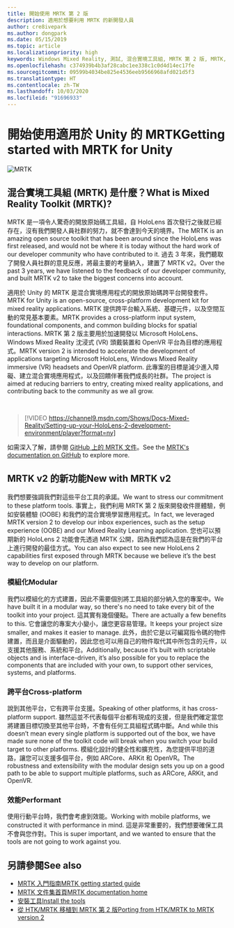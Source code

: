 ```yaml
---
title: 開始使用 MRTK 第 2 版
description: 適用於想要利用 MRTK 的新開發人員
author: cre8ivepark
ms.author: dongpark
ms.date: 05/15/2019
ms.topic: article
ms.localizationpriority: high
keywords: Windows Mixed Reality, 測試, 混合實境工具組, MRTK 第 2 版, MRTK, 工具, SDK, HoloLens, HoloLens 2
ms.openlocfilehash: c374939b4b3af28cabc1ee338c1c0d4d14ec17fe
ms.sourcegitcommit: 09599b4034be825e4536eeb9566968afd021d5f3
ms.translationtype: HT
ms.contentlocale: zh-TW
ms.lasthandoff: 10/03/2020
ms.locfileid: "91696933"
---
```

# <a name="getting-started-with-mrtk-for-unity"></a><span data-ttu-id="6c89d-104">開始使用適用於 Unity 的 MRTK</span><span class="sxs-lookup"><span data-stu-id="6c89d-104">Getting started with MRTK for Unity</span></span>
![MRTK](../../design/images/MRTK_UX_Hero.png)

## <a name="what-is-mixed-reality-toolkit-mrtk"></a><span data-ttu-id="6c89d-106">混合實境工具組 (MRTK) 是什麼？</span><span class="sxs-lookup"><span data-stu-id="6c89d-106">What is Mixed Reality Toolkit (MRTK)?</span></span>
<span data-ttu-id="6c89d-107">MRTK 是一項令人驚奇的開放原始碼工具組，自 HoloLens 首次發行之後就已經存在，沒有我們開發人員社群的努力，就不會達到今天的境界。</span><span class="sxs-lookup"><span data-stu-id="6c89d-107">The MRTK is an amazing open source toolkit that has been around since the HoloLens was first released, and would not be where it is today without the hard work of our developer community who have contributed to it.</span></span> <span data-ttu-id="6c89d-108">過去 3 年來，我們聽取了開發人員社群的意見反應，將最主要的考量納入，建置了 MRTK v2。</span><span class="sxs-lookup"><span data-stu-id="6c89d-108">Over the past 3 years, we have listened to the feedback of our developer community, and built MRTK v2 to take the biggest concerns into account.</span></span>  

<span data-ttu-id="6c89d-109">適用於 Unity 的 MRTK 是混合實境應用程式的開放原始碼跨平台開發套件。</span><span class="sxs-lookup"><span data-stu-id="6c89d-109">MRTK for Unity is an open-source, cross-platform development kit for mixed reality applications.</span></span> <span data-ttu-id="6c89d-110">MRTK 提供跨平台輸入系統、基礎元件，以及空間互動的常見基本要素。</span><span class="sxs-lookup"><span data-stu-id="6c89d-110">MRTK provides a cross-platform input system, foundational components, and common building blocks for spatial interactions.</span></span> <span data-ttu-id="6c89d-111">MRTK 第 2 版主要用於加速開發以 Microsoft HoloLens、Windows Mixed Reality 沈浸式 (VR) 頭戴裝置和 OpenVR 平台為目標的應用程式。</span><span class="sxs-lookup"><span data-stu-id="6c89d-111">MRTK version 2 is intended to accelerate the development of applications targeting Microsoft HoloLens, Windows Mixed Reality immersive (VR) headsets and OpenVR platform.</span></span> <span data-ttu-id="6c89d-112">此專案的目標是減少進入障礙、建立混合實境應用程式，以及回饋伴著我們成長的社群。</span><span class="sxs-lookup"><span data-stu-id="6c89d-112">The project is aimed at reducing barriers to entry, creating mixed reality applications, and contributing back to the community as we all grow.</span></span>

<br>

>[!VIDEO https://channel9.msdn.com/Shows/Docs-Mixed-Reality/Setting-up-your-HoloLens-2-development-environment/player?format=ny]

<span data-ttu-id="6c89d-113">如需深入了解，請參閱 [GitHub 上的 MRTK 文件](https://microsoft.github.io/MixedRealityToolkit-Unity/README.html)。</span><span class="sxs-lookup"><span data-stu-id="6c89d-113">See the [MRTK's documentation on GitHub](https://microsoft.github.io/MixedRealityToolkit-Unity/README.html) to explore more.</span></span>

## <a name="new-with-mrtk-v2"></a><span data-ttu-id="6c89d-114">MRTK v2 的新功能</span><span class="sxs-lookup"><span data-stu-id="6c89d-114">New with MRTK v2</span></span>
<span data-ttu-id="6c89d-115">我們想要強調我們對這些平台工具的承諾。</span><span class="sxs-lookup"><span data-stu-id="6c89d-115">We want to stress our commitment to these platform tools.</span></span>  <span data-ttu-id="6c89d-116">事實上，我們利用 MRTK 第 2 版來開發收件匣體驗，例如安裝體驗 (OOBE) 和我們的混合實境學習應用程式。</span><span class="sxs-lookup"><span data-stu-id="6c89d-116">In fact, we leveraged MRTK version 2 to develop our inbox experiences, such as the setup experience (OOBE) and our Mixed Reality Learning application.</span></span>  <span data-ttu-id="6c89d-117">您也可以預期新的 HoloLens 2 功能會先透過 MRTK 公開，因為我們認為這是在我們的平台上進行開發的最佳方式。</span><span class="sxs-lookup"><span data-stu-id="6c89d-117">You can also expect to see new HoloLens 2 capabilities first exposed through MRTK because we believe it’s the best way to develop on our platform.</span></span> 

### <a name="modular"></a><span data-ttu-id="6c89d-118">模組化</span><span class="sxs-lookup"><span data-stu-id="6c89d-118">Modular</span></span>
<span data-ttu-id="6c89d-119">我們以模組化的方式建置，因此不需要個別將工具組的部分納入您的專案中。</span><span class="sxs-lookup"><span data-stu-id="6c89d-119">We have built it in a modular way, so there's no need to take every bit of the toolkit into your project.</span></span>  <span data-ttu-id="6c89d-120">這其實有幾個優點。</span><span class="sxs-lookup"><span data-stu-id="6c89d-120">There are actually a few benefits to this.</span></span>  <span data-ttu-id="6c89d-121">它會讓您的專案大小變小，讓您更容易管理。</span><span class="sxs-lookup"><span data-stu-id="6c89d-121">It keeps your project size smaller, and makes it easier to manage.</span></span>  <span data-ttu-id="6c89d-122">此外，由於它是以可編寫指令碼的物件建置，而且是介面驅動的，因此您也可以用自己的物件取代其中所包含的元件，以支援其他服務、系統和平台。</span><span class="sxs-lookup"><span data-stu-id="6c89d-122">Additionally, because it’s built with scriptable objects and is interface-driven, it’s also possible for you to replace the components that are included with your own, to support other services, systems, and platforms.</span></span>

### <a name="cross-platform"></a><span data-ttu-id="6c89d-123">跨平台</span><span class="sxs-lookup"><span data-stu-id="6c89d-123">Cross-platform</span></span>
<span data-ttu-id="6c89d-124">說到其他平台，它有跨平台支援。</span><span class="sxs-lookup"><span data-stu-id="6c89d-124">Speaking of other platforms, it has cross-platform support.</span></span>  <span data-ttu-id="6c89d-125">雖然這並不代表每個平台都有現成的支援，但是我們確定當您將建置目標切換至其他平台時，不會有任何工具組程式碼中斷。</span><span class="sxs-lookup"><span data-stu-id="6c89d-125">And while this doesn’t mean every single platform is supported out of the box, we have made sure none of the toolkit code will break when you switch your build target to other platforms.</span></span>  <span data-ttu-id="6c89d-126">模組化設計的健全性和擴充性，為您提供平坦的道路，讓您可以支援多個平台，例如 ARCore、ARKit 和 OpenVR。</span><span class="sxs-lookup"><span data-stu-id="6c89d-126">The robustness and extensibility with the modular design sets you up on a good path to be able to support multiple platforms, such as ARCore, ARKit, and OpenVR.</span></span>

### <a name="performant"></a><span data-ttu-id="6c89d-127">效能</span><span class="sxs-lookup"><span data-stu-id="6c89d-127">Performant</span></span>
<span data-ttu-id="6c89d-128">使用行動平台時，我們會考慮到效能。</span><span class="sxs-lookup"><span data-stu-id="6c89d-128">Working with mobile platforms, we constructed it with performance in mind.</span></span>  <span data-ttu-id="6c89d-129">這是非常重要的，我們想要確保工具不會與您作對。</span><span class="sxs-lookup"><span data-stu-id="6c89d-129">This is super important, and we wanted to ensure that the tools are not going to work against you.</span></span>

## <a name="see-also"></a><span data-ttu-id="6c89d-130">另請參閱</span><span class="sxs-lookup"><span data-stu-id="6c89d-130">See also</span></span>
* [<span data-ttu-id="6c89d-131">MRTK 入門指南</span><span class="sxs-lookup"><span data-stu-id="6c89d-131">MRTK getting started guide</span></span>](https://microsoft.github.io/MixedRealityToolkit-Unity/Documentation/GettingStartedWithTheMRTK.html)
* [<span data-ttu-id="6c89d-132">MRTK 文件集首頁</span><span class="sxs-lookup"><span data-stu-id="6c89d-132">MRTK documentation home</span></span>](https://microsoft.github.io/MixedRealityToolkit-Unity/README.html)
* [<span data-ttu-id="6c89d-133">安裝工具</span><span class="sxs-lookup"><span data-stu-id="6c89d-133">Install the tools</span></span>](../install-the-tools.md)
* [<span data-ttu-id="6c89d-134">從 HTK/MRTK 移植到 MRTK 第 2 版</span><span class="sxs-lookup"><span data-stu-id="6c89d-134">Porting from HTK/MRTK to MRTK version 2</span></span>](https://microsoft.github.io/MixedRealityToolkit-Unity/Documentation/HTKToMRTKPortingGuide.html)
